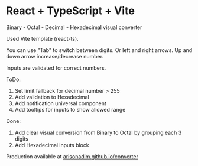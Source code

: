 # React + TypeScript + Vite

Binary - Octal - Decimal - Hexadecimal visual converter

Used Vite template (react-ts). 

You can use "Tab" to switch between digits. Or left and right arrows. 
Up and down arrow increase/decrease number.

Inputs are validated for correct numbers.

ToDo:
1. Set limit fallback for decimal number > 255
2. Add validation to Hexadecimal
3. Add notification universal component
4. Add tooltips for inputs to show allowed range

Done:
1. Add clear visual conversion from Binary to Octal by grouping each 3 digits
2. Add Hexadecimal inputs block

Production available at [arisonadim.github.io/converter](https://arisonadim.github.io/converter)